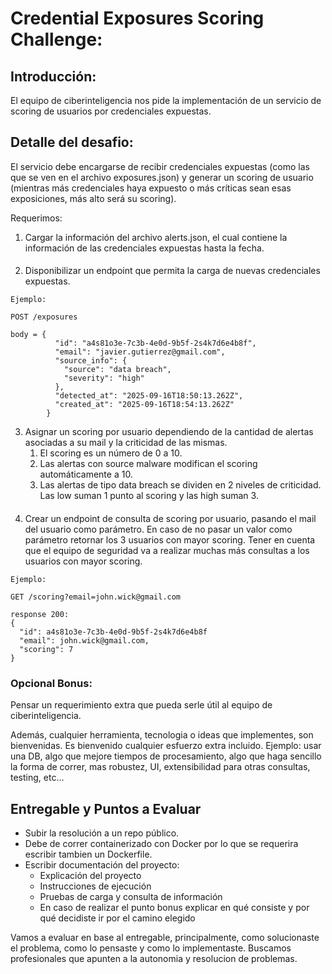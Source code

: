 # Credential Exposures Scoring Challenge:

## Introducción:
El equipo de ciberinteligencia nos pide la implementación de un servicio de scoring de usuarios por credenciales expuestas.

## Detalle del desafio:
El servicio debe encargarse de recibir credenciales expuestas (como las que se ven en el archivo exposures.json) y generar un scoring de usuario (mientras más credenciales haya expuesto o más críticas sean esas exposiciones, más alto será su scoring).

Requerimos:
1) Cargar la información del archivo alerts.json, el cual contiene la información de las credenciales expuestas hasta la fecha.
####
2) Disponibilizar un endpoint que permita la carga de nuevas credenciales expuestas.
```
Ejemplo:

POST /exposures

body = {
          "id": "a4s81o3e-7c3b-4e0d-9b5f-2s4k7d6e4b8f",
          "email": "javier.gutierrez@gmail.com",
          "source_info": {
            "source": "data breach",
            "severity": "high"
          },
          "detected_at": "2025-09-16T18:50:13.262Z",
          "created_at": "2025-09-16T18:54:13.262Z"
        }
```
3) Asignar un scoring por usuario dependiendo de la cantidad de alertas asociadas a su mail y la criticidad de las mismas.
   1) El scoring es un número de 0 a 10.
   2) Las alertas con source malware modifican el scoring automáticamente a 10.
   3) Las alertas de tipo data breach se dividen en 2 niveles de criticidad. Las low suman 1 punto al scoring y las high suman 3.
####
4) Crear un endpoint de consulta de scoring por usuario, pasando el mail del usuario como parámetro. En caso de no pasar un valor como parámetro retornar los 3 usuarios con mayor scoring. Tener en cuenta que el equipo de seguridad va a realizar muchas más consultas a los usuarios con mayor scoring.

```
Ejemplo:

GET /scoring?email=john.wick@gmail.com

response 200:
{
  "id": a4s81o3e-7c3b-4e0d-9b5f-2s4k7d6e4b8f
  "email": john.wick@gmail.com,
  "scoring": 7
}
```

### Opcional Bonus:
Pensar un requerimiento extra que pueda serle útil al equipo de ciberinteligencia.

Además, cualquier herramienta, tecnologia o ideas que implementes, son bienvenidas. Es bienvenido cualquier esfuerzo extra incluido.
Ejemplo: usar una DB, algo que mejore tiempos de procesamiento, algo que haga sencillo la forma de correr, mas robustez, UI, extensibilidad para otras consultas, testing, etc...

## Entregable y Puntos a Evaluar
* Subir la resolución a un repo público.
* Debe de correr containerizado con Docker por lo que se requerira escribir tambien un Dockerfile.
* Escribir documentación del proyecto:
  * Explicación del proyecto
  * Instrucciones de ejecución
  * Pruebas de carga y consulta de información
  * En caso de realizar el punto bonus explicar en qué consiste y por qué decidiste ir por el camino elegido

Vamos a evaluar en base al entregable, principalmente, como solucionaste el problema, como lo pensaste y como lo implementaste. Buscamos profesionales que apunten a la autonomia y resolucion de problemas.